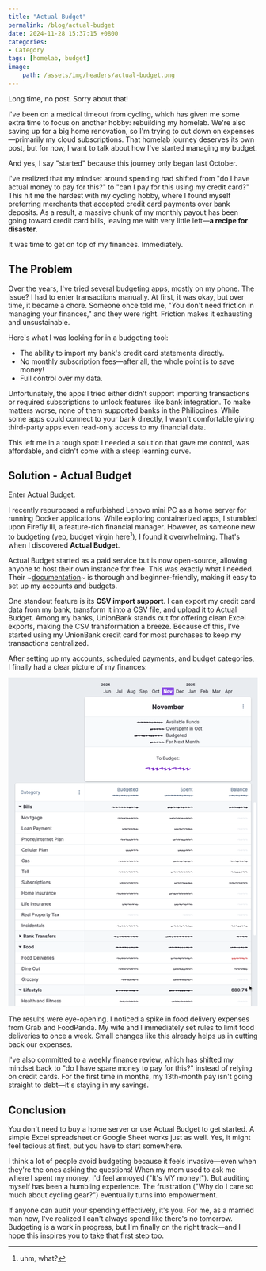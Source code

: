 ```yaml
---
title: "Actual Budget"
permalink: /blog/actual-budget
date: 2024-11-28 15:37:15 +0800
categories:
- Category
tags: [homelab, budget] 
image:
    path: /assets/img/headers/actual-budget.png
---
```



Long time, no post. Sorry about that!

I've been on a medical timeout from cycling, which has given me some extra time to focus on another hobby: rebuilding my homelab. We're also saving up for a big home renovation, so I'm trying to cut down on expenses—primarily my cloud subscriptions. That homelab journey deserves its own post, but for now, I want to talk about how I've started managing my budget.

And yes, I say "started" because this journey only began last October.

I've realized that my mindset around spending had shifted from "do I have actual money to pay for this?" to "can I pay for this using my credit card?" This hit me the hardest with my cycling hobby, where I found myself preferring merchants that accepted credit card payments over bank deposits. As a result, a massive chunk of my monthly payout has been going toward credit card bills, leaving me with very little left—**a recipe for disaster.**

It was time to get on top of my finances. Immediately.

## The Problem

Over the years, I've tried several budgeting apps, mostly on my phone. The issue? I had to enter transactions manually. At first, it was okay, but over time, it became a chore. Someone once told me, "You don't need friction in managing your finances," and they were right. Friction makes it exhausting and unsustainable.

Here's what I was looking for in a budgeting tool:

* The ability to import my bank's credit card statements directly.
* No monthly subscription fees—after all, the whole point is to save money!
* Full control over my data.

Unfortunately, the apps I tried either didn't support importing transactions or required subscriptions to unlock features like bank integration. To make matters worse, none of them supported banks in the Philippines. While some apps could connect to your bank directly, I wasn't comfortable giving third-party apps even read-only access to my financial data.

This left me in a tough spot: I needed a solution that gave me control, was affordable, and didn't come with a steep learning curve.

## Solution - Actual Budget

Enter [Actual Budget](https://actualbudget.org/).

I recently repurposed a refurbished Lenovo mini PC as a home server for running Docker applications. While exploring containerized apps, I stumbled upon Firefly III, a feature-rich financial manager. However, as someone new to budgeting (yep, budget virgin here[^1]), I found it overwhelming. That's when I discovered **Actual Budget**.

Actual Budget started as a paid service but is now open-source, allowing anyone to host their own instance for free. This was exactly what I needed. Their ~[documentation](https://actualbudget.org/)~ is thorough and beginner-friendly, making it easy to set up my accounts and budgets.

One standout feature is its **CSV import support**. I can export my credit card data from my bank, transform it into a CSV file, and upload it to Actual Budget. Among my banks, UnionBank stands out for offering clean Excel exports, making the CSV transformation a breeze. Because of this, I've started using my UnionBank credit card for most purchases to keep my transactions centralized.

After setting up my accounts, scheduled payments, and budget categories, I finally had a clear picture of my finances:

![](/assets/img/posts/actual-budget/my_actual_budget.png)

The results were eye-opening. I noticed a spike in food delivery expenses from Grab and FoodPanda. My wife and I immediately set rules to limit food deliveries to once a week. Small changes like this already helps us in cutting back our expenses.

I've also committed to a weekly finance review, which has shifted my mindset back to "do I have spare money to pay for this?" instead of relying on credit cards. For the first time in months, my 13th-month pay isn't going straight to debt—it's staying in my savings.

## Conclusion

You don't need to buy a home server or use Actual Budget to get started. A simple Excel spreadsheet or Google Sheet works just as well. Yes, it might feel tedious at first, but you have to start somewhere.

I think a lot of people avoid budgeting because it feels invasive—even when they're the ones asking the questions! When my mom used to ask me where I spent my money, I'd feel annoyed ("It's MY money!"). But auditing myself has been a humbling experience. The frustration ("Why do I care so much about cycling gear?") eventually turns into empowerment.

If anyone can audit your spending effectively, it's you. For me, as a married man now, I've realized I can't always spend like there's no tomorrow. Budgeting is a work in progress, but I'm finally on the right track—and I hope this inspires you to take that first step too.

[^1]: uhm, what?
